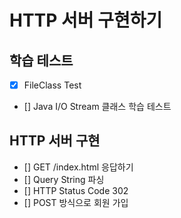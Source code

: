 # HTTP 서버 구현하기
## 학습 테스트
- [x] FileClass Test
- [] Java I/O Stream 클래스 학습 테스트

## HTTP 서버 구현
- [] GET /index.html 응답하기
- [] Query String 파싱
- [] HTTP Status Code 302
- [] POST 방식으로 회원 가입
